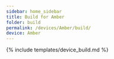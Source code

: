 ```yaml
---
sidebar: home_sidebar
title: Build for Amber
folder: build
permalink: /devices/Amber/build/
device: Amber
---
```

{% include templates/device_build.md %}
